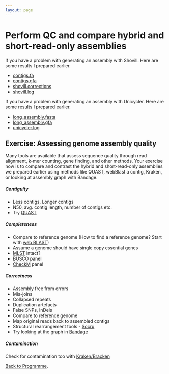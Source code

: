 ```yaml
---
layout: page
---
```


# Perform QC and compare hybrid and short-read-only assemblies

If you have a problem with generating an assembly with Shovill. Here are some results I prepared earlier. 

* [contigs.fa](/seq-analysis/contigs.fa)
* [contigs.gfa](/seq-analysis/contigs.gfa)
* [shovill.corrections](/seq-analysis/shovill.corrections)
* [shovill.log](/seq-analysis/shovill.log)

If you have a problem with generating an assembly with Unicycler. Here are some results I prepared earlier. 

* [long_assembly.fasta](/seq-analysis/long_assembly.fasta)
* [long_assembly.gfa](/seq-analysis/long_assembly.gfa)
* [unicycler.log](/seq-analysis/unicycler.log)

## Exercise: Assessing genome assembly quality 
Many tools are available that assess sequence quality through read alignment, k-mer counting, gene finding, and other methods. 
Your exercise now is to compare and contrast the  hybrid and short-read-only assemblies we prepared earlier  using methods like QUAST, webBlast a contig, Kraken, or looking at assembly graph with Bandage.

##### Contiguity

* Less contigs, Longer contigs
* N50, avg. contig length, number of contigs etc.
* Try [QUAST](https://quast.sourceforge.net/quast.html)

##### Completeness

* Compare to reference genome (How to find a reference genome? Start with [web BLAST](https://blast.ncbi.nlm.nih.gov/Blast.cgi))
* Assume a genome should have single copy essential genes
* [MLST](https://github.com/tseemann/mlst) intact?
* [BUSCO](https://busco.ezlab.org/) panel
* [CheckM](https://ecogenomics.github.io/CheckM) panel

##### Correctness 

* Assembly free from errors
* Mis-joins
* Collapsed repeats
* Duplication artefacts 
* False SNPs, InDels
* Compare to reference genome 
* Map original reads back to assembled contigs
* Structural rearrangement tools - [Socru](https://github.com/quadram-institute-bioscience/socru)
* Try looking at the graph in [Bandage](https://rrwick.github.io/Bandage/)

##### Contamination 

Check for contamination too with [Kraken/Bracken](https://ccb.jhu.edu/software/bracken/)

[Back to Programme]({{site.baseurl}}/modules/sequencing-analysis/programme/).